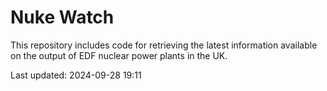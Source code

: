 # Nuke Watch

This repository includes code for retrieving the latest information available on the output of EDF nuclear power plants in the UK.

Last updated: 2024-09-28 19:11